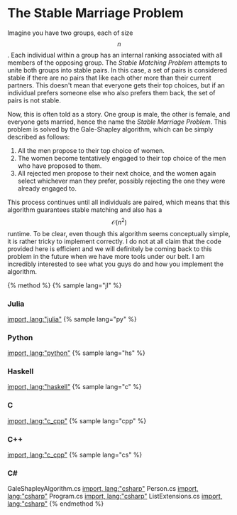 <script>
MathJax.Hub.Queue(["Typeset",MathJax.Hub]);
</script>
$$
\newcommand{\d}{\mathrm{d}}
\newcommand{\bff}{\boldsymbol{f}}
\newcommand{\bfg}{\boldsymbol{g}}
\newcommand{\bfp}{\boldsymbol{p}}
\newcommand{\bfq}{\boldsymbol{q}}
\newcommand{\bfx}{\boldsymbol{x}}
\newcommand{\bfu}{\boldsymbol{u}}
\newcommand{\bfv}{\boldsymbol{v}}
\newcommand{\bfA}{\boldsymbol{A}}
\newcommand{\bfB}{\boldsymbol{B}}
\newcommand{\bfC}{\boldsymbol{C}}
\newcommand{\bfM}{\boldsymbol{M}}
\newcommand{\bfJ}{\boldsymbol{J}}
\newcommand{\bfR}{\boldsymbol{R}}
\newcommand{\bfT}{\boldsymbol{T}}
\newcommand{\bfomega}{\boldsymbol{\omega}}
\newcommand{\bftau}{\boldsymbol{\tau}}
$$

# The Stable Marriage Problem
Imagine you have two groups, each of size $$n$$.
Each individual within a group has an internal ranking associated with all members of the opposing group.
The *Stable Matching Problem* attempts to unite both groups into stable pairs.
In this case, a set of pairs is considered stable if there are no pairs that like each other more than their current partners.
This doesn't mean that everyone gets their top choices, but if an individual prefers someone else who also prefers them back, the set of pairs is not stable.

Now, this is often told as a story.
One group is male, the other is female, and everyone gets married, hence the name the *Stable Marriage Problem*.
This problem is solved by the Gale-Shapley algorithm, which can be simply described as follows:

1. All the men propose to their top choice of women.
2. The women become tentatively engaged to their top choice of the men who have proposed to them.
3. All rejected men propose to their next choice, and the women again select whichever man they prefer, possibly rejecting the one they were already engaged to.

This process continues until all individuals are paired, which means that this algorithm guarantees stable matching and also has a $$\mathcal{O}(n^2)$$ runtime.
To be clear, even though this algorithm seems conceptually simple, it is rather tricky to implement correctly. 
I do not at all claim that the code provided here is efficient and we will definitely be coming back to this problem in the future when we have more tools under our belt.
I am incredibly interested to see what you guys do and how you implement the algorithm.

{% method %}
{% sample lang="jl" %}
### Julia
[import, lang:"julia"](code/julia/stable_marriage.jl)
{% sample lang="py" %}
### Python
[import, lang:"python"](code/python/stable_marriage.py)
{% sample lang="hs" %}
### Haskell
[import, lang:"haskell"](code/haskell/stableMarriage.hs)
{% sample lang="c" %}
### C
[import, lang:"c_cpp"](code/c/stable_marriage.c)
{% sample lang="cpp" %}
### C++
[import, lang:"c_cpp"](code/c++/stable_marriage.cpp)
{% sample lang="cs" %}
### C# #
GaleShapleyAlgorithm.cs
[import, lang:"csharp"](code/cs/GaleShapleyAlgorithm.cs)
Person.cs
[import, lang:"csharp"](code/cs/Person.cs)
Program.cs
[import, lang:"csharp"](code/cs/Program.cs)
ListExtensions.cs
[import, lang:"csharp"](code/cs/ListExtensions.cs)
{% endmethod %}
